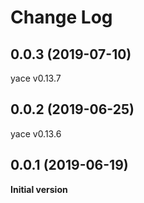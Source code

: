# Change Log

## 0.0.3 (2019-07-10)
yace v0.13.7

## 0.0.2 (2019-06-25)
yace v0.13.6

## 0.0.1 (2019-06-19)
**Initial version**

